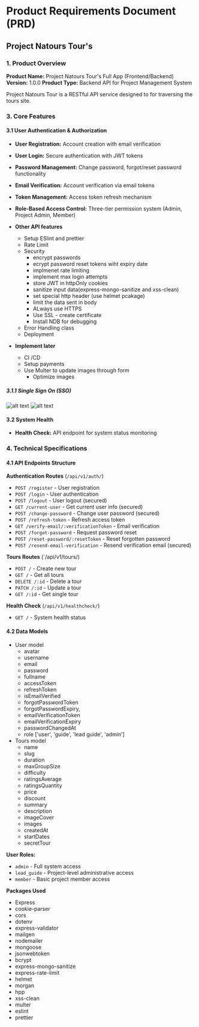 # Product Requirements Document (PRD)

## Project Natours Tour's

### 1. Product Overview

**Product Name:** Project Natours Tour's Full App (Frontend/Backend)
**Version:** 1.0.0
**Product Type:** Backend API for Project Management System

Project Natours Tour is a RESTful API service designed to for traversing the tours site.

### 3. Core Features

#### 3.1 User Authentication & Authorization

- **User Registration:** Account creation with email verification
- **User Login:** Secure authentication with JWT tokens
- **Password Management:** Change password, forgot/reset password functionality
- **Email Verification:** Account verification via email tokens
- **Token Management:** Access token refresh mechanism
- **Role-Based Access Control:** Three-tier permission system (Admin, Project Admin, Member)
- **Other API features**
  - Setup ESlint and prettier
  - Rate Limit
  - Security
    - encrypt passwords
    - ecrypt password reset tokens wiht expiry date
    - implmenet rate limiting
    - implement max login attempts
    - store JWT in httpOnly cookies
    - sanitize input data(express-mongo-sanitize and xss-clean)
    - set special http header (use helmet pcakage)
    - limit the data sent in body
    - ALways use HTTPS
    - Use SSL - create certificate
    - Install NDB for debugging
  - Error Handling class
  - Deployment

- **Implement later**
  - CI /CD
  - Setup payments
  - Use Multer to update images through form
    - Optimize images

##### 3.1.1 Single Sign On (SSO)

![alt text](image-1.png)
![alt text](image.png)

#### 3.2 System Health

- **Health Check:** API endpoint for system status monitoring

### 4. Technical Specifications

#### 4.1 API Endpoints Structure

**Authentication Routes** (`/api/v1/auth/`)

- `POST /register` - User registration
- `POST /login` - User authentication
- `POST /logout` - User logout (secured)
- `GET /current-user` - Get current user info (secured)
- `POST /change-password` - Change user password (secured)
- `POST /refresh-token` - Refresh access token
- `GET /verify-email/:verificationToken` - Email verification
- `POST /forgot-password` - Request password reset
- `POST /reset-password/:resetToken` - Reset forgotten password
- `POST /resend-email-verification` - Resend verification email (secured)

**Tours Routes** (`/api/v1/tours/)

- `POST /` - Create new tour
- `GET /` - Get all tours
- `DELETE /:id` - Delete a tour
- `PATCH /:id` - Update a tour
- `GET /:id` - Get single tour

**Health Check** (`/api/v1/healthcheck/`)

- `GET /` - System health status

#### 4.2 Data Models

- User model
  - avatar
  - username
  - email
  - password
  - fullname
  - accessToken
  - refreshToken
  - isEmailVerified
  - forgotPasswordToken
  - forgotPasswordExpiry,
  - emailVerificationToken
  - emailVerificationExpiry
  - passwordChangedAt
  - role ['user', 'guide', 'lead guide', 'admin']
- Tours model
  - name
  - slug
  - duration
  - maxGroupSize
  - difficulty
  - ratingsAverage
  - ratingsQuantity
  - price
  - discount
  - summary
  - description
  - imageCover
  - images
  - createdAt
  - startDates
  - secretTour

**User Roles:**

- `admin` - Full system access
- `lead_guide` - Project-level administrative access
- `member` - Basic project member access

**Packages Used**

- Express
- cookie-parser
- cors
- dotenv
- express-validator
- mailgen
- nodemailer
- mongoose
- jsonwebtoken
- bcrypt
- express-mongo-sanitize
- express-rate-limit
- helmet
- morgan
- hpp
- xss-clean
- multer
- eslint
- prettier
